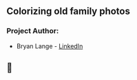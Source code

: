 ## Colorizing old family photos
### Project Author: 
* Bryan Lange - [LinkedIn](https://www.linkedin.com/in/bryanrobertlange)

## :movie_camera:



